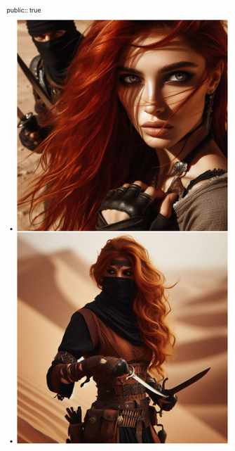 public:: true

- ![WhatsApp Image 2025-02-23 at 15.59.40.jpeg](../assets/WhatsApp_Image_2025-02-23_at_15.59.40_1740340908738_0.jpeg)
- ![WhatsApp Image 2025-02-23 at 15.59.41.jpeg](../assets/WhatsApp_Image_2025-02-23_at_15.59.41_1740340914336_0.jpeg)